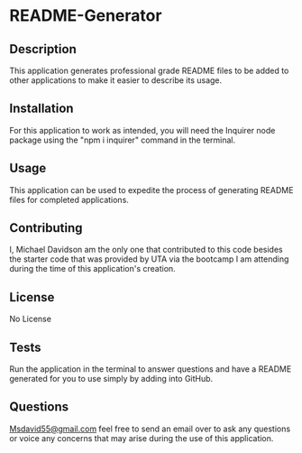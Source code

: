 # README-Generator

## Description

This application generates professional grade README files to be added to other applications to make it easier to describe its usage.

## Installation

For this application to work as intended, you will need the Inquirer node package using the "npm i inquirer" command in the terminal.

## Usage

This application can be used to expedite the process of generating README files for completed applications.

## Contributing

I, Michael Davidson am the only one that contributed to this code besides the starter code that was provided by UTA via the bootcamp I am attending during the time of this application's creation.

## License

No License

## Tests

Run the application in the terminal to answer questions and have a README generated for you to use simply by adding into GitHub.

## Questions

Msdavid55@gmail.com feel free to send an email over to ask any questions or voice any concerns that may arise during the use of this application.

